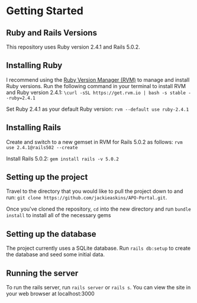# Getting Started

## Ruby and Rails Versions
This repository uses Ruby version 2.4.1 and Rails 5.0.2.

## Installing Ruby
I recommend using the [Ruby Version Manager (RVM)](https://rvm.io/) to manage and install Ruby versions. Run the following command in your terminal to install RVM and Ruby version 2.4.1: `\curl -sSL https://get.rvm.io | bash -s stable --ruby=2.4.1`

Set Ruby 2.4.1 as your default Ruby version: `rvm --default use ruby-2.4.1`

## Installing Rails
Create and switch to a new gemset in RVM for Rails 5.0.2 as follows: `rvm use 2.4.1@rails502 --create`

Install Rails 5.0.2: `gem install rails -v 5.0.2`

## Setting up the project
Travel to the directory that you would like to pull the project down to and run: `git clone https://github.com/jackieaskins/APO-Portal.git`.

Once you've cloned the repository, `cd` into the new directory and run `bundle install` to install all of the necessary gems

## Setting up the database
The project currently uses a SQLite database. Run `rails db:setup` to create the database and seed some initial data.

## Running the server
To run the rails server, run `rails server` or `rails s`. You can view the site in your web browser at localhost:3000

